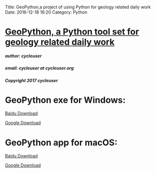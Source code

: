 Title: GeoPython,a project of using Python for geology related daily work
Date: 2016-12-18 16:20
Category: Python


# [GeoPython, a Python tool set for geology related daily work](https://zhuanlan.zhihu.com/p/28908475?refer=python-kivy)



##### author: cycleuser
##### email: cycleuser at cycleuser.org
##### Copyright 2017 cycleuser


# GeoPython exe for Windows:
[Baidu Download](http://pan.baidu.com/s/1skKstWh)

[Google Download](https://drive.google.com/open?id=0B299gyAIgmpqNlFVMGRNNkdaaFE)


# GeoPython app for macOS:
[Baidu Download](http://pan.baidu.com/s/1o7W9KH8)

[Google Download](https://drive.google.com/open?id=0B299gyAIgmpqQ19nRUhXU2o3RHc)
